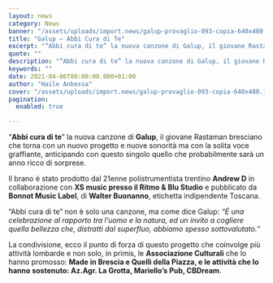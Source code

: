 ```yaml
---
layout: news
category: News
banner: "/assets/uploads/import.news/galup-provaglio-093-copia-640x480.jpg"
title: "Galup – Abbi Cura di Te"
excerpt: "“Abbi cura di te” la nuova canzone di Galup, il giovane Rastaman bresciano che torna con un nuovo progetto e nuove sonorità ma con la solita voce graffiante, anticipando con questo singolo quello che probabilmente sarà un anno ricco di sorprese. Il brano è stato prodotto dal 21enne polistrumentista trentino Andrew D in collaborazione con XS music presso il [&hellip"
quote: ""
description: "“Abbi cura di te” la nuova canzone di Galup, il giovane Rastaman bresciano che torna con un nuovo progetto e nuove sonorità ma con la solita voce graffiante, anticipando con questo singolo quello che probabilmente sarà un anno ricco di sorprese. Il brano è stato prodotto dal 21enne polistrumentista trentino Andrew D in collaborazione con XS music presso il [&hellip"
keywords: ""
date: 2021-04-06T00:00:00.000+01:00
author: "Haile Anbessa"
cover: "/assets/uploads/import.news/galup-provaglio-093-copia-640x480.jpg"
pagination:
  enabled: true

---
```


“**Abbi cura di te**” la nuova canzone di **Galup**, il giovane Rastaman bresciano che torna con un nuovo progetto e nuove sonorità ma con la solita voce graffiante, anticipando con questo singolo quello che probabilmente sarà un anno ricco di sorprese.

Il brano è stato prodotto dal 21enne polistrumentista trentino **Andrew D** in collaborazione con **XS music presso il Ritmo & Blu Studio** e pubblicato da **Bonnot Music Label**, di **Walter Buonanno**, etichetta indipendente Toscana.

“Abbi cura di te” non è solo una canzone, ma come dice Galup: _“É una celebrazione al rapporto tra l’uomo e la natura, ed un invito a cogliere quella bellezza che, distratti dal superfluo, abbiamo spesso sottovalutato.”_

La condivisione, ecco il punto di forza di questo progetto che coinvolge più attività lombarde e non solo, in primis, le **Associazione Culturali** che lo hanno promosso: **Made in Brescia e Quelli della Piazza, e le attività che lo hanno sostenuto: Az.Agr. La Grotta, Mariello’s Pub, CBDream**.